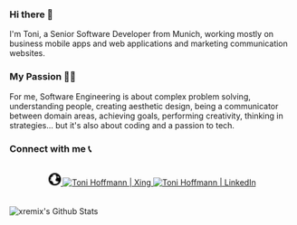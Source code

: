 ### Hi there 👋

I'm Toni, a Senior Software Developer from Munich, working mostly on business mobile apps and web applications and marketing communication websites.

### My Passion 👨‍💻

For me, Software Engineering is about complex problem solving, understanding people, creating aesthetic design, being a communicator between domain areas, achieving goals, performing creativity, thinking in strategies... but it's also about coding and a passion to tech.

<!--
**xremix/xremix** is a ✨ _special_ ✨ repository because its `README.md` (this file) appears on your GitHub profile.

Here are some ideas to get you started:

- 🔭 I’m currently working on ...
- 🌱 I’m currently learning ...
- 👯 I’m looking to collaborate on ...
- 🤔 I’m looking for help with ...
- 💬 Ask me about ...
- 📫 How to reach me: ...
- 😄 Pronouns: ...
- ⚡ Fun fact: ...
-->




### Connect with me 📞

<br />

<div align="center">
  <a href="https://www.toni-hoffmann.com">
      <img src="https://raw.githubusercontent.com/iconic/open-iconic/master/svg/globe.svg" width="22px" alt="Toni Hoffmann | Homepage">
  </a>
  <a href="https://www.toni-hoffmann.com">
      <img src="https://cdn.jsdelivr.net/npm/simple-icons@v3/icons/xing.svg" width="22px" alt="Toni Hoffmann | Xing">
  </a>
  <a href="https://www.toni-hoffmann.com">
      <img src="https://cdn.jsdelivr.net/npm/simple-icons@v3/icons/linkedin.svg" width="22px" alt="Toni Hoffmann | LinkedIn">
  </a>
</div>

<br />

<br />

<img align="left" alt="xremix's Github Stats" src="https://github-readme-stats.vercel.app/api?username=xremix&show_icons=true&hide_border=true" />


[website]: https://www.toni-hoffmann.com
[linkedin]: https://www.linkedin.com/in/toni-hoffmann-munich/
[xing]: https://www.xing.com/profile/Toni_Hoffmann7/
